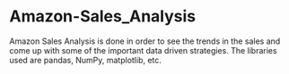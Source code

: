 # Amazon-Sales_Analysis

Amazon Sales Analysis is done in order to see the trends in the sales and come up with some of the important data driven strategies. The libraries used are pandas, NumPy, matplotlib, etc.

